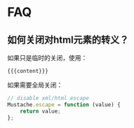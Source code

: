 # FAQ
## 如何关闭对html元素的转义？

如果只是临时的关闭，使用：

```
{{{content}}}
```

如果需要全局关闭：

```js
// disable xml/html escape
Mustache.escape = function (value) {
    return value;
};
```